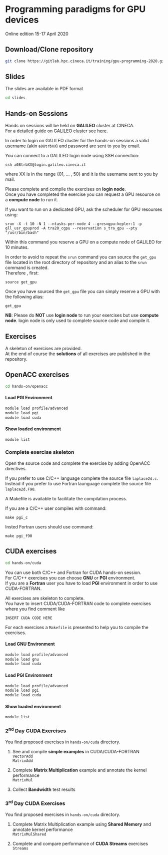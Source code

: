 # Programming paradigms for GPU devices

Online edition 15-17 April 2020


## Download/Clone repository

```bash
git clone https://gitlab.hpc.cineca.it/training/gpu-programming-2020.git
```

## Slides

The slides are available in PDF format
```bash
cd slides
```

## Hands-on Sessions

Hands on sessions will be held on **GALILEO** cluster at CINECA.  
For a detailed guide on GALILEO cluster see
[here](https://wiki.u-gov.it/confluence/display/SCAIUS/UG3.3%3A+GALILEO+UserGuide).

In order to login on GALILEO cluster for the hands-on sessions
a valid username (akin `a08trbXX`) and password are sent to you by email.

You can connect to a GALILEO login node using SSH connection:
```
ssh a08trbXX@login.galileo.cineca.it
```
where XX is in the range {01, ... , 50} and it is the username sent to you by mail.

Please complete and compile the exercises on **login node**.  
Once you have completed the exercise you can request a GPU resource on a **compute node** to run it.

If you want to run on a dedicated GPU, ask the scheduler for GPU resourses using:
```
srun -X -t 10 -N 1 --ntasks-per-node 4 --gres=gpu:kepler:1 -p gll_usr_gpuprod -A tra20_cgpu --reservation s_tra_gpu --pty "/usr/bin/bash"
```
Within this command you reserve a GPU on a compute node of GALILEO for 10 minutes.

In order to avoid to repeat the `srun` command you can source the `get_gpu` file located in the root directory of repository
and an alias to the `srun` command is created.  
Therefore , first:
```
source get_gpu
```
Once you have sourced the `get_gpu` file you can simply reserve a GPU with the following alias:
```
get_gpu
```

**NB**: Please do **NOT** use **login node** to run your exercises but use **compute node**.
login node is only used to complete source code and compile it.


## Exercises

A skeleton of exercises are provided.  
At the end of course the **solutions** of all exercises are published in the repository.


## **OpenACC** exercises

```bash
cd hands-on/openacc
```

#### Load PGI Environment

```bash
module load profile/advanced
module load pgi
module load cuda
```

#### Show loaded environment
```bash
module list
```

### Complete exercise skeleton

Open the source code and complete the exercise by adding OpenACC directives.

If you prefer to use C/C++ language complete the source file `laplace2d.c`.  
Instead if you prefer to use Fortran launguage complete the source file `laplace2d.F90`.

A Makefile is available to facilitate the compilation process.

If you are a C/C++ user compiles with command:
```
make pgi_c
```

Insted Fortran users should use command:
```
make pgi_f90
```


## **CUDA** exercises

```bash
cd hands-on/cuda
```

You can use both C/C++ and Fortran for CUDA hands-on session.  
For C/C++ exercises you can choose **GNU** or **PGI** environment.  
If you are a **Fortran** user you have to load **PGI** environment in order to use CUDA-FORTRAN.

All exercises are skeleton to complete.  
You have to insert CUDA/CUDA-FORTRAN code to complete exercises where you find comment like
```
INSERT CUDA CODE HERE
```

For each exercises a `Makefile` is presented to help you to compile the exercises.

#### Load GNU Environment

```bash
module load profile/advanced
module load gnu
module load cuda
```

#### Load PGI Environment

```bash
module load profile/advanced
module load pgi
module load cuda
```

#### Show loaded environment
```bash
module list
```


### 2<sup>nd</sup> Day CUDA Exercises

You find proposed exercises in `hands-on/cuda` directory.

1. See and compile **simple examples** in CUDA/CUDA-FORTRAN   
   `VectorAdd`   
   `MatrixAdd` 

2. Complete **Matrix Multiplication** example and annotate the kernel performance  
   `MatrixMul`

3. Collect **Bandwidth** test results


### 3<sup>rd</sup> Day CUDA Exercises

You find proposed exercises in `hands-on/cuda` directory.

1. Complete Matrix Multiplication example using **Shared Memory** and annotate kernel performance  
   `MatrixMulShared`

2. Complete and compare performance of **CUDA Streams** exercises  
   `Streams`

